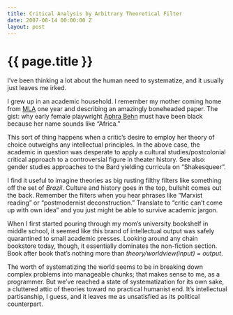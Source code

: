 ```yaml
---
title: Critical Analysis by Arbitrary Theoretical Filter
date: 2007-08-14 00:00:00 Z
layout: post
---
```


{{ page.title }}
================

I’ve been thinking a lot about the human need to systematize, and it usually just leaves me irked.

I grew up in an academic household. I remember my mother coming home from [MLA](http://www.mla.org/convention) one year and describing an amazingly boneheaded paper. The gist: why early female playwright [Aphra Behn](http://en.wikipedia.org/wiki/Aphra_Behn) must have been black because her name sounds like “Africa.”

This sort of thing happens when a critic’s desire to employ her theory of choice outweighs any intellectual principles. In the above case, the academic in question was desperate to apply a cultural studies/postcolonial critical approach to a controversial figure in theater history. See also: gender studies approaches to the Bard yielding curricula on “Shakesqueer”.

I find it useful to imagine theories as big rusting filthy filters like something off the set of *Brazil*. Culture and history goes in the top, bullshit comes out the back. Remember the filters when you hear phrases like “Marxist reading” or “postmodernist deconstruction.” Translate to “critic can’t come up with own idea” and you just might be able to survive academic jargon.

When I first started pouring through my mom’s university bookshelf in middle school, it seemed like this brand of intellectual output was safely quarantined to small academic presses. Looking around any chain bookstore today, though, it essentially dominates the non-fiction section. Book after book that’s nothing more than *theory/worldview(input) = output*.

The worth of systematizing the world seems to be in breaking down complex problems into manageable chunks; that makes sense to me, as a programmer. But we’ve reached a state of systematization for its own sake, a cluttered attic of theories toward no practical humanist end. It’s intellectual partisanship, I guess, and it leaves me as unsatisfied as its political counterpart.
